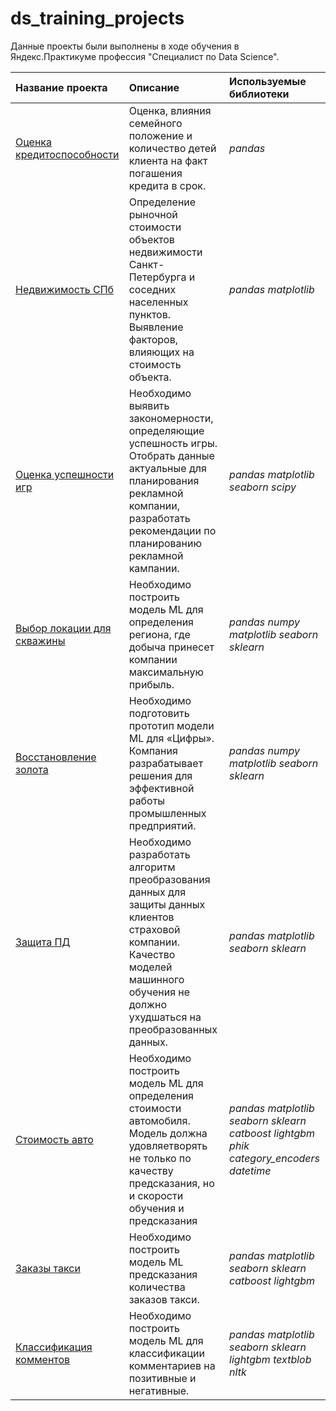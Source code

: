# ds_training_projects

Данные проекты были выполнены в ходе обучения в Яндекс.Практикуме профессия "Специалист по Data Science".


| Название проекта | Описание | Используемые библиотеки | 
| :---------------------- | :---------------------- | :---------------------- |
| [Оценка кредитоспособности](02_creditworthiness) | Оценка, влияния семейного положение и количество детей клиента на факт погашения кредита в срок. | *pandas* |
| [Недвижимость СПб](03_real_estate_spb) | Определение рыночной стоимости объектов недвижимости Санкт-Петербурга и соседних населенных пунктов. Выявление факторов, влияющих на стоимость объекта.| *pandas* *matplotlib* |
| [Оценка успешности игр](05_games) | Необходимо выявить закономерности, определяющие успешность игры. Отобрать данные актуальные для планирования рекламной компании, разработать рекомендации по планированию рекламной кампании.| *pandas* *matplotlib* *seaborn* *scipy* |
| [Выбор локации для скважины](08_well_location) | Необходимо построить модель ML для определения региона, где добыча принесет компании максимальную прибыль.| *pandas* *numpy* *matplotlib* *seaborn* *sklearn* |
| [Восстановление золота](09_gold_recovery) | Необходимо подготовить прототип модели ML для «Цифры». Компания разрабатывает решения для эффективной работы промышленных предприятий.| *pandas* *numpy* *matplotlib* *seaborn* *sklearn* |
| [Защита ПД](10_personal_data) | Необходимо разработать алгоритм преобразования данных для защиты данных клиентов страховой компании. Качество моделей машинного обучения не должно ухудшаться на преобразованных данных.| *pandas* *matplotlib* *seaborn* *sklearn* |
| [Стоимость авто](11_car_prices) | Необходимо  построить модель ML для определения стоимости автомобиля. Модель должна удовляетворять не только по качеству предсказания, но и скорости обучения и предсказания| *pandas* *matplotlib* *seaborn* *sklearn* *catboost* *lightgbm* *phik* *category_encoders* *datetime*|
| [Заказы такси](12_taxi_orders) | Необходимо построить модель ML предсказания количества заказов такси.| *pandas* *matplotlib* *seaborn* *sklearn* *catboost* *lightgbm*|
| [Классификация комментов](13_comments_clf) | Необходимо построить модель ML для классификации комментариев на позитивные и негативные.| *pandas* *matplotlib* *seaborn* *sklearn* *lightgbm* *textblob* *nltk*|



